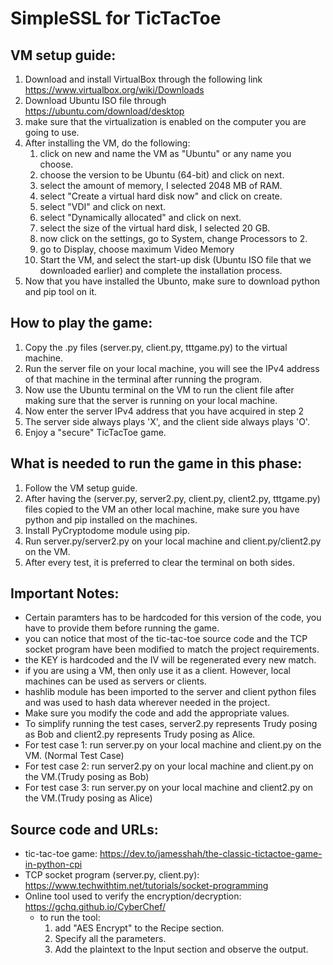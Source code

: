
# SimpleSSL for TicTacToe

## VM setup guide:
1. Download and install VirtualBox through the following link https://www.virtualbox.org/wiki/Downloads
2. Download Ubuntu ISO file through https://ubuntu.com/download/desktop
3. make sure that the virtualization is enabled on the computer you are going to use.
4. After installing the VM, do the following:
	1. click on new and name the VM as "Ubuntu" or any name you choose.
	2. choose the version to be Ubuntu (64-bit) and click on next.
	3. select the amount of memory, I selected 2048 MB of RAM.
	4. select "Create a virtual hard disk now" and click on create.
	5. select "VDI" and click on next.
	6. select "Dynamically allocated" and click on next.
	7. select the size of the virtual hard disk, I selected 20 GB.
	8. now click on the settings, go to System, change Processors to 2.
	9. go to Display, choose maximum Video Memory
	10. Start the VM, and select the start-up disk (Ubuntu ISO file that we downloaded earlier)
	   and complete the installation process.
5. Now that you have installed the Ubunto, make sure to download python and pip tool on it.

## How to play the game:
1. Copy the .py files (server.py, client.py, tttgame.py) to the virtual machine.
2. Run the server file on your local machine, you will see the IPv4 address of that machine in the terminal after running the program.
3. Now use the Ubuntu terminal on the VM to run the client file after making sure that the server is running on your local machine.
4. Now enter the server IPv4 address that you have acquired in step 2
5. The server side always plays 'X', and the client side always plays 'O'.
6. Enjoy a "secure" TicTacToe game.

## What is needed to run the game in this phase:
1. Follow the VM setup guide.
2. After having the (server.py, server2.py, client.py, client2.py, tttgame.py) files copied to the VM an other local machine, make sure you have python and pip installed on the machines.
3. Install PyCryptodome module using pip.
4. Run server.py/server2.py on your local machine and client.py/client2.py on the VM.
5. After every test, it is preferred to clear the terminal on both sides.

## Important Notes:
- Certain paramters has to be hardcoded for this version of the code, you have to provide them before running the game.
- you can notice that most of the tic-tac-toe source code and the TCP socket program have been modified to match the project requirements.
- the KEY is hardcoded and the IV will be regenerated every new match.
- if you are using a VM, then only use it as a client. However, local machines can be used as servers or clients.
- hashlib module has been imported to the server and client python files and was used to hash data wherever needed in the project.
- Make sure you modify the code and add the appropriate	values.
- To simplify running the test cases, server2.py represents Trudy posing as Bob and client2.py represents Trudy posing as Alice.
- For test case 1: run server.py on your local machine and client.py on the VM.	(Normal Test Case)
- For test case 2: run server2.py on your local machine and client.py on the VM.(Trudy posing as Bob)
- For test case 3: run server.py on your local machine and client2.py on the VM.(Trudy posing as Alice)

## Source code and URLs:
- tic-tac-toe game: https://dev.to/jamesshah/the-classic-tictactoe-game-in-python-cpi
- TCP socket program (server.py, client.py): https://www.techwithtim.net/tutorials/socket-programming
- Online tool used to verify the encryption/decryption: https://gchq.github.io/CyberChef/
	* to run the tool:
		1. add "AES Encrypt" to the Recipe section.
		2. Specify all the parameters.
		3. Add the plaintext to the Input section and observe the output.


